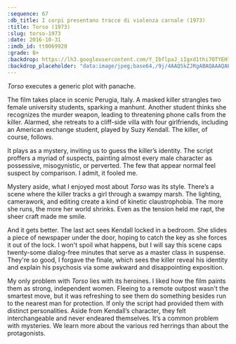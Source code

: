 ```yaml
---
:sequence: 67
:db_title: I corpi presentano tracce di violenza carnale (1973)
:title: Torso (1973)
:slug: torso-1973
:date: 2016-10-31
:imdb_id: tt0069920
:grade: B+
:backdrop: https://lh3.googleusercontent.com/Y_IbflpaJ_iIgxd1thi7OTYEH7xp1iHj-4VSR24Zf_hdegkTj4DiKnlsPbZDUSWau43K9mlO7qXu=w1000-l75-rj
:backdrop_placeholder: "data:image/jpeg;base64,/9j/4AAQSkZJRgABAQAAAQABAAD/2wCEACgcHiMeGSgjISMtKygwPGRBPDc3PHtYXUlkkYCZlo+AjIqgtObDoKrarYqMyP/L2u71////m8H////6/+bx//gBKy0tPDU8dkFBdviljKX4+Pj4+Pj4+Pj4+Pj4+Oz4+Pj4+Pj4+Pjs+Pj4+Pj47Pj47Ozs7Ozs7Oz4+Pjs+Ozs7P/AABEIAAsAFAMBIgACEQEDEQH/xAAYAAACAwAAAAAAAAAAAAAAAAAAAgEDBP/EABwQAQACAgMBAAAAAAAAAAAAAAEAAhEhAzFBUf/EABUBAQEAAAAAAAAAAAAAAAAAAAIA/8QAFhEBAQEAAAAAAAAAAAAAAAAAABEB/9oADAMBAAIRAxEAPwDBxIZHUh5QsptPsWu6GY1e8eSw5Vby2XwhC9TPUJBH/9k="
---
```


_Torso_ executes a generic plot with panache.

The film takes place in scenic Perugia, Italy. A masked killer strangles two female university students, sparking a manhunt. Another student thinks she recognizes the murder weapon, leading to threatening phone calls from the killer. Alarmed, she retreats to a cliff-side villa with four girlfriends, including an American exchange student, played by Suzy Kendall. The killer, of course, follows.

It plays as a mystery, inviting us to guess the killer’s identity. The script proffers a myriad of suspects, painting almost every male character as possessive, misogynistic, or perverted. The few that appear normal feel suspect by comparison. I admit, it fooled me.

Mystery aside, what I enjoyed most about _Torso_ was its style. There’s a scene where the killer tracks a girl through a swampy marsh. The lighting, camerawork, and editing create a kind of kinetic claustrophobia. The more she runs, the more her world shrinks. Even as the tension held me rapt, the sheer craft made me smile.

And it gets better. The last act sees Kendall locked in a bedroom. She slides a piece of newspaper under the door, hoping to catch the key as she forces it out of the lock. I won't spoil what happens, but I will say this scene caps twenty-some dialog-free minutes that serve as a master class in suspense. They're so good, I forgave the finale, which sees the killer reveal his identity and explain his psychosis via some awkward and disappointing exposition.

My only problem with _Torso_ lies with its heroines. I liked how the film paints them as strong, independent women. Fleeing to a remote outpost wasn't the smartest move, but it was refreshing to see them do something besides run to the nearest man for protection. If only the script had provided them with distinct personalities. Aside from Kendall’s character, they felt interchangeable and never endeared themselves. It’s a common problem with mysteries. We learn more about the various red herrings than about the protagonists.